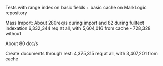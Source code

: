 Tests with range index on basic fields + basic cache on MarkLogic repository

Mass Import:
About 280req/s during import and 82 during fulltext indexation
6,332,344 req at all, with 5,604,016 from cache - 728,328 without

About 80 doc/s

Create documents through rest:
4,375,315 req at all, with 3,407,201 from cache

